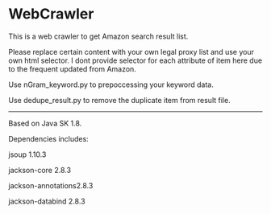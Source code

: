 # WebCrawler

This is a web crawler to get Amazon search result list.

Please replace certain content with your own legal proxy list and use your own html selector. I dont provide selector for each attribute of item here due to the frequent updated from Amazon.

Use nGram_keyword.py to prepoccessing your keyword data.

Use dedupe_result.py to remove the duplicate item from result file.

----------------------------------------

Based on Java SK 1.8.

Dependencies includes:

jsoup 1.10.3

jackson-core 2.8.3

jackson-annotations2.8.3

jackson-databind 2.8.3




